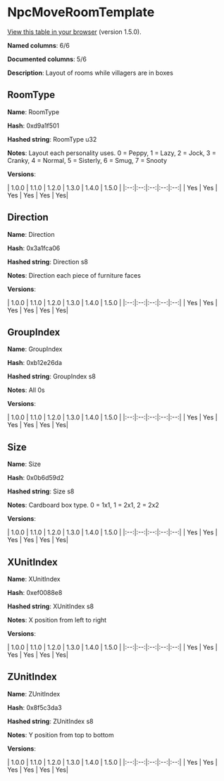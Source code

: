 # NpcMoveRoomTemplate
[View this table in your browser](NpcMoveRoomTemplate-value.md) (version 1.5.0).

**Named columns**: 6/6

**Documented columns**: 5/6

**Description**: Layout of rooms while villagers are in boxes
## RoomType

**Name**: RoomType

**Hash**: 0xd9a1f501

**Hashed string**: RoomType u32

**Notes**: Layout each personality uses. 0 = Peppy, 1 = Lazy, 2 = Jock, 3 = Cranky, 4 = Normal, 5 = Sisterly, 6 = Smug, 7 = Snooty

**Versions**: 

 | 1.0.0 | 1.1.0 | 1.2.0 | 1.3.0 | 1.4.0 | 1.5.0 |
|:--:|:--:|:--:|:--:|:--:|
| Yes | Yes | Yes | Yes | Yes | Yes| 


## Direction

**Name**: Direction

**Hash**: 0x3a1fca06

**Hashed string**: Direction s8

**Notes**: Direction each piece of furniture faces

**Versions**: 

 | 1.0.0 | 1.1.0 | 1.2.0 | 1.3.0 | 1.4.0 | 1.5.0 |
|:--:|:--:|:--:|:--:|:--:|
| Yes | Yes | Yes | Yes | Yes | Yes| 


## GroupIndex

**Name**: GroupIndex

**Hash**: 0xb12e26da

**Hashed string**: GroupIndex s8

**Notes**: All 0s

**Versions**: 

 | 1.0.0 | 1.1.0 | 1.2.0 | 1.3.0 | 1.4.0 | 1.5.0 |
|:--:|:--:|:--:|:--:|:--:|
| Yes | Yes | Yes | Yes | Yes | Yes| 


## Size

**Name**: Size

**Hash**: 0x0b6d59d2

**Hashed string**: Size s8

**Notes**: Cardboard box type. 0 = 1x1, 1 = 2x1, 2 = 2x2

**Versions**: 

 | 1.0.0 | 1.1.0 | 1.2.0 | 1.3.0 | 1.4.0 | 1.5.0 |
|:--:|:--:|:--:|:--:|:--:|
| Yes | Yes | Yes | Yes | Yes | Yes| 


## XUnitIndex

**Name**: XUnitIndex

**Hash**: 0xef0088e8

**Hashed string**: XUnitIndex s8

**Notes**: X position from left to right

**Versions**: 

 | 1.0.0 | 1.1.0 | 1.2.0 | 1.3.0 | 1.4.0 | 1.5.0 |
|:--:|:--:|:--:|:--:|:--:|
| Yes | Yes | Yes | Yes | Yes | Yes| 


## ZUnitIndex

**Name**: ZUnitIndex

**Hash**: 0x8f5c3da3

**Hashed string**: ZUnitIndex s8

**Notes**: Y position from top to bottom

**Versions**: 

 | 1.0.0 | 1.1.0 | 1.2.0 | 1.3.0 | 1.4.0 | 1.5.0 |
|:--:|:--:|:--:|:--:|:--:|
| Yes | Yes | Yes | Yes | Yes | Yes| 


